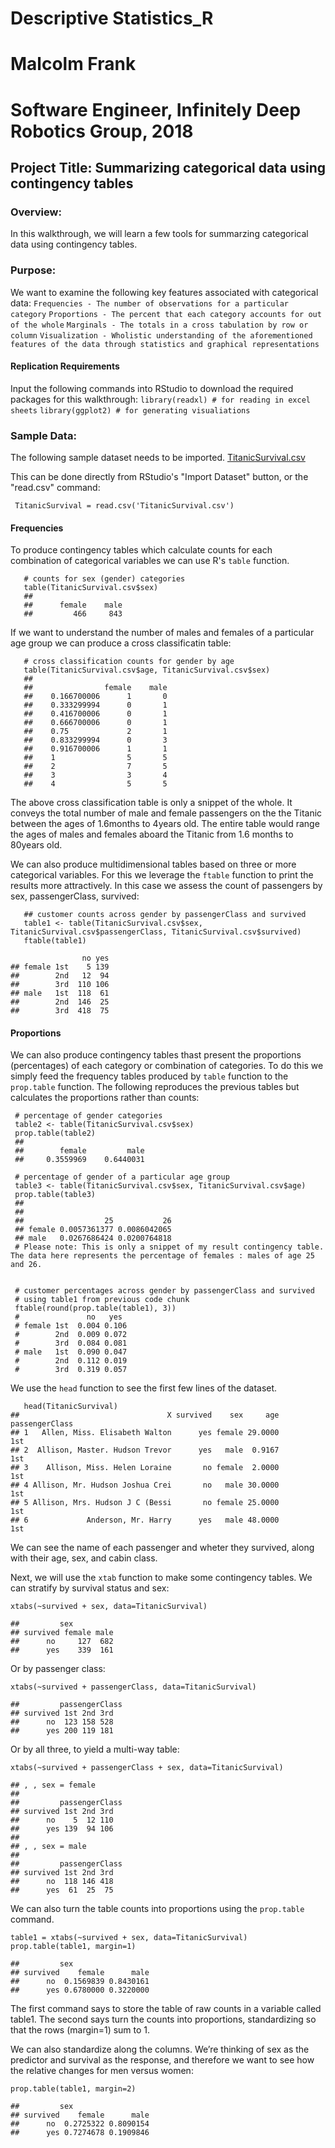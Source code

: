# Descriptive Statistics_R
# Malcolm Frank 
# Software Engineer, Infinitely Deep Robotics Group, 2018

## Project Title: Summarizing categorical data using contingency tables

### Overview: 
In this walkthrough, we will learn a few tools for summarzing categorical data using contingency tables. 

### Purpose:
We want to examine the following key features associated with categorical data:
     `Frequencies - The number of observations for a particular category`
     `Proportions - The percent that each category accounts for out of the whole`
     `Marginals - The totals in a cross tabulation by row or column`
     `Visualization - Wholistic understanding of the aforementioned features of the data through statistics and graphical representations` 
    
#### Replication Requirements
Input the following commands into RStudio to download the required packages for this walkthrough:
`library(readxl) # for reading in excel sheets` 
`library(ggplot2) # for generating visualiations`

### Sample Data:

The following sample dataset needs to be imported. [TitanicSurvival.csv](https://github.com/jamalfrnk/ContingencyTables_R/tree/master/TitanicSurvival.csv.csv)

This can be done directly from RStudio's "Import Dataset" button, or the "read.csv" command:
    
     TitanicSurvival = read.csv('TitanicSurvival.csv')
     
#### Frequencies 
To produce contingency tables which calculate counts for each combination of categorical variables we can use R's `table` function.

       # counts for sex (gender) categories
       table(TitanicSurvival.csv$sex)
       ##
       ##      female    male
       ##         466     843 
 
 If we want to understand the number of males and females of a particular age group we can produce a cross classificatin table:
 
       # cross classification counts for gender by age 
       table(TitanicSurvival.csv$age, TitanicSurvival.csv$sex)
       ##
       ##                female    male
       ##    0.166700006      1       0
       ##    0.333299994      0       1
       ##    0.416700006      0       1
       ##    0.666700006      0       1
       ##    0.75             2       1
       ##    0.833299994      0       3
       ##    0.916700006      1       1
       ##    1                5       5
       ##    2                7       5
       ##    3                3       4
       ##    4                5       5
The above cross classification table is only a snippet of the whole. It conveys the total number of male and female passengers on the the Titanic between the ages of 1.6months to 4years old. The entire table would range the ages of males and females aboard the Titanic from 1.6 months to 80years old.


We can also produce multidimensional tables based on three or more categorical variables. For this we leverage the `ftable` function to print the results more attractively. In this case we assess the count of passengers by sex, passengerClass, survived:

       ## customer counts across gender by passengerClass and survived
       table1 <- table(TitanicSurvival.csv$sex, TitanicSurvival.csv$passengerClass, TitanicSurvival.csv$survived) 
       ftable(table1)
                    
                    no yes                  
    ## female 1st    5 139
    ##        2nd   12  94
    ##        3rd  110 106
    ## male   1st  118  61
    ##        2nd  146  25
    ##        3rd  418  75
    
    
#### Proportions 
   
We can also produce contingency tables thast present the proportions (percentages) of each category or combination of categories. To do this we simply feed the frequency tables produced by `table` function to the `prop.table` function. The following reproduces the previous tables but calculates the proportions rather than counts:

     # percentage of gender categories
     table2 <- table(TitanicSurvival.csv$sex)
     prop.table(table2)
     ##
     ##        female         male 
     ##     0.3559969    0.6440031
     
     # percentage of gender of a particular age group 
     table3 <- table(TitanicSurvival.csv$sex, TitanicSurvival.csv$age)
     prop.table(table3)
     ##
     ##      
     ##                  25           26
     ## female 0.0057361377 0.0086042065
     ## male   0.0267686424 0.0200764818
     # Please note: This is only a snippet of my result contingency table. The data here represents the percentage of females : males of age 25 and 26. 

     
     # customer percentages across gender by passengerClass and survived
     # using table1 from previous code chunk
     ftable(round(prop.table(table1), 3))
     #               no   yes               
     # female 1st  0.004 0.106
     #        2nd  0.009 0.072
     #        3rd  0.084 0.081
     # male   1st  0.090 0.047
     #        2nd  0.112 0.019
     #        3rd  0.319 0.057 

We use the `head` function to see the first few lines of the dataset.
       
       head(TitanicSurvival)
    ##                                 X survived    sex     age passengerClass
    ## 1   Allen, Miss. Elisabeth Walton      yes female 29.0000            1st
    ## 2  Allison, Master. Hudson Trevor      yes   male  0.9167            1st
    ## 3    Allison, Miss. Helen Loraine       no female  2.0000            1st
    ## 4 Allison, Mr. Hudson Joshua Crei       no   male 30.0000            1st
    ## 5 Allison, Mrs. Hudson J C (Bessi       no female 25.0000            1st
    ## 6             Anderson, Mr. Harry      yes   male 48.0000            1st

We can see the name of each passenger and wheter they survived, along with their age, sex, and cabin class.


Next, we will use the `xtab` function to make some contingency tables. We can stratify by survival status and sex: 
   
    xtabs(~survived + sex, data=TitanicSurvival)

    ##         sex
    ## survived female male
    ##      no     127  682
    ##      yes    339  161

Or by passenger class:

    xtabs(~survived + passengerClass, data=TitanicSurvival)

    ##         passengerClass
    ## survived 1st 2nd 3rd
    ##      no  123 158 528
    ##      yes 200 119 181

Or by all three, to yield a multi-way table:

    xtabs(~survived + passengerClass + sex, data=TitanicSurvival)

    ## , , sex = female
    ## 
    ##         passengerClass
    ## survived 1st 2nd 3rd
    ##      no    5  12 110
    ##      yes 139  94 106
    ## 
    ## , , sex = male
    ## 
    ##         passengerClass
    ## survived 1st 2nd 3rd
    ##      no  118 146 418
    ##      yes  61  25  75
   
   
  We can also turn the table counts into proportions using the `prop.table` command.
   
    table1 = xtabs(~survived + sex, data=TitanicSurvival)
    prop.table(table1, margin=1)

    ##         sex
    ## survived    female      male
    ##      no  0.1569839 0.8430161
    ##      yes 0.6780000 0.3220000

The first command says to store the table of raw counts in a variable called table1. The second says turn the counts into proportions, standardizing so that the rows (margin=1) sum to 1. 


We can also standardize along the columns. We’re thinking of sex as the predictor and survival as the response, and therefore we want to see how the relative changes for men versus women:

    prop.table(table1, margin=2)

    ##         sex
    ## survived    female      male
    ##      no  0.2725322 0.8090154
    ##      yes 0.7274678 0.1909846

